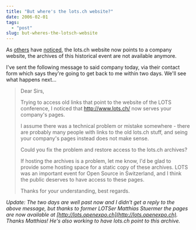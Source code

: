 ```yaml
---
title: "But where's the lots.ch website?"
date: 2006-02-01
tags: 
  - "post"
slug: but-wheres-the-lotsch-website
---
```


As [others](http://sandro.groganz.com/weblog/lots_ch_got_kidnapped_and_misused_to_advertise_a_company) have [noticed](http://blog.bitflux.ch/archive/2005/12/05/lots-ch-is-dead.html), the lots.ch website now points to a company website, the archives of this historical event are not available anymore.

I've sent the following message to said company today, via their contact form which says they're going to get back to me within two days. We'll see what happens next...

> Dear Sirs,
> 
> Trying to access old links that point to the website of the LOTS conference, I noticed that http://www.lots.ch/ now serves your company's pages.
> 
> I assume there was a technical problem or mistake somewhere - there are probably many people with links to the old lots.ch stuff, and seing your company's pages instead does not make sense.
> 
> Could you fix the problem and restore access to the lots.ch archives?
> 
> If hosting the archives is a problem, let me know, I'd be glad to provide some hosting space for a static copy of these archives. LOTS was an important event for Open Source in Switzerland, and I think the public deserves to have access to these pages.
> 
> Thanks for your understanding, best regards.

_Update: The two days are well past now and I didn't get a reply to the above message, but thanks to former LOTSer Matthias Stuermer the pages are now available at [http://lots.openexpo.ch](http://lots.openexpo.ch). Thanks Matthias! He's also working to have lots.ch point to this archive._

